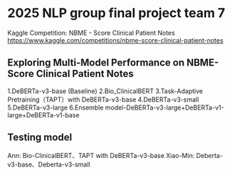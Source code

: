 # 2025 NLP group final project team 7

Kaggle Competition:
NBME - Score Clinical Patient Notes
https://www.kaggle.com/competitions/nbme-score-clinical-patient-notes

## Exploring Multi-Model Performance on NBME- Score Clinical Patient Notes
1.DeBERTa-v3-base (Baseline) 
2.Bio_ClinicalBERT 
3.Task-Adaptive Pretraining（TAPT）with DeBERTa-v3-base 
4.DeBERTa-v3-small 
5.DeBERTa-v3-large 
6.Ensemble model-DeBERTa-v3-large+DeBERTa-v1-large+DeBERTa-v1-base

## Testing model
Ann: Bio-ClinicalBERT、TAPT with DeBERTa-v3-base 
Xiao-Min: Deberta-v3-base、Deberta-v3-small
